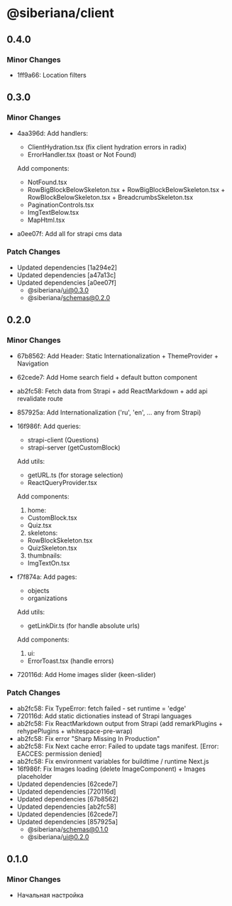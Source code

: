 # @siberiana/client

## 0.4.0

### Minor Changes

- 1ff9a66: Location filters

## 0.3.0

### Minor Changes

- 4aa396d: Add handlers:

  - ClientHydration.tsx (fix client hydration errors in radix)
  - ErrorHandler.tsx (toast or Not Found)

  Add components:

  - NotFound.tsx
  - RowBigBlockBelowSkeleton.tsx + RowBigBlockBelowSkeleton.tsx +
    RowBlockBelowSkeleton.tsx + BreadcrumbsSkeleton.tsx
  - PaginationControls.tsx
  - ImgTextBelow.tsx
  - MapHtml.tsx

- a0ee07f: Add all for strapi cms data

### Patch Changes

- Updated dependencies [1a294e2]
- Updated dependencies [a47a13c]
- Updated dependencies [a0ee07f]
  - @siberiana/ui@0.3.0
  - @siberiana/schemas@0.2.0

## 0.2.0

### Minor Changes

- 67b8562: Add Header: Static Internationalization + ThemeProvider + Navigation
- 62cede7: Add Home search field + default button component
- ab2fc58: Fetch data from Strapi + add ReactMarkdown + add api revalidate route
- 857925a: Add Internationalization ('ru', 'en', ... any from Strapi)
- 16f986f: Add queries:

  - strapi-client (Questions)
  - strapi-server (getCustomBlock)

  Add utils:

  - getURL.ts (for storage selection)
  - ReactQueryProvider.tsx

  Add components:

  1. home:

  - CustomBlock.tsx
  - Quiz.tsx

  2. skeletons:

  - RowBlockSkeleton.tsx
  - QuizSkeleton.tsx

  3. thumbnails:

  - ImgTextOn.tsx

- f7f874a: Add pages:

  - objects
  - organizations

  Add utils:

  - getLinkDir.ts (for handle absolute urls)

  Add components:

  1. ui:

  - ErrorToast.tsx (handle errors)

- 720116d: Add Home images slider (keen-slider)

### Patch Changes

- ab2fc58: Fix TypeError: fetch failed - set runtime = 'edge'
- 720116d: Add static dictionaties instead of Strapi languages
- ab2fc58: Fix ReactMarkdown output from Strapi (add remarkPlugins +
  rehypePlugins + whitespace-pre-wrap)
- ab2fc58: Fix error "Sharp Missing In Production"
- ab2fc58: Fix Next cache error: Failed to update tags manifest. [Error: EACCES:
  permission denied]
- ab2fc58: Fix environment variables for buildtime / runtime Next.js
- 16f986f: Fix Images loading (delete ImageComponent) + Images placeholder
- Updated dependencies [62cede7]
- Updated dependencies [720116d]
- Updated dependencies [67b8562]
- Updated dependencies [ab2fc58]
- Updated dependencies [62cede7]
- Updated dependencies [857925a]
  - @siberiana/schemas@0.1.0
  - @siberiana/ui@0.2.0

## 0.1.0

### Minor Changes

- Начальная настройка
